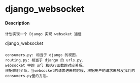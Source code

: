 # django_websocket

#### Description
    计划实现一个 Django 实现 websoket 通信
django_websocket 
####
    consumers.py: 相当于 django 的视图.    
    routing.py: 相当于 django 的 urls.py.   
    websocket 中的 url 和执行函数的对应关系。   
    根据映射关系，当websocket的请求进来的时候，根据用户的请求来触发我们的consumers.py里的方法。